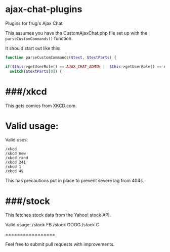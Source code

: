 ajax-chat-plugins
=================

Plugins for frug's Ajax Chat

This assumes you have the CustomAjaxChat.php file set up with the `parseCustomCommands()` function.

It should start out like this:

```php
function parseCustomCommands($text, $textParts) {

if($this->getUserRole() == AJAX_CHAT_ADMIN || $this->getUserRole() == AJAX_CHAT_MODERATOR || $this->getUserRole() == AJAX_CHAT_USER || $this->getUserRole() == AJAX_CHAT_GUEST) {
  switch($textParts[0]) {
```

###/xkcd
=================

This gets comics from XKCD.com.


Valid usage:
=======
Valid uses:

    /xkcd
    /xkcd new
    /xkcd rand
    /xkcd 241
    /xkcd 1
    /xkcd 49

This has precautions put in place to prevent severe lag from 404s.

###/stock
=================

This fetches stock data from the Yahoo! stock API. 

Valid usage:
    /stock FB
    /stock GOOG
    /stock C

=================

Feel free to submit pull requests with improvements.